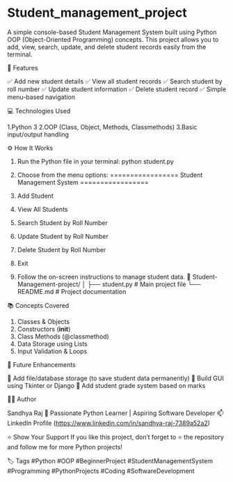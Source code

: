 # Student_management_project

A simple console-based Student Management System built using Python OOP (Object-Oriented Programming) concepts.
This project allows you to add, view, search, update, and delete student records easily from the terminal.

🧠 Features

✅ Add new student details
✅ View all student records
✅ Search student by roll number
✅ Update student information
✅ Delete student record
✅ Simple menu-based navigation

💻 Technologies Used

1.Python 3
2.OOP (Class, Object, Methods, Classmethods)
3.Basic input/output handling

⚙️ How It Works

1. Run the Python file in your terminal:
  python student.py

2. Choose from the menu options:
  ================= Student Management System =================
  1. Add Student
  2. View All Students
  3. Search Student by Roll Number
  4. Update Student by Roll Number
  5. Delete Student by Roll Number
  6. Exit

3. Follow the on-screen instructions to manage student data.
📁 Student-Management-project/
│
├── student.py   # Main project file
└── README.md    # Project documentation


📚 Concepts Covered
  1. Classes & Objects
  2. Constructors (__init__)
  3. Class Methods (@classmethod)
  4. Data Storage using Lists
  5. Input Validation & Loops

🚀 Future Enhancements

🔸 Add file/database storage (to save student data permanently)
🔸 Build GUI using Tkinter or Django
🔸 Add student grade system based on marks     
 
🧑‍💻 Author

  Sandhya Raj
💼 Passionate Python Learner | Aspiring Software Developer
📫 LinkedIn Profile (https://www.linkedin.com/in/sandhya-raj-7389a52a2)
 
 ⭐ Show Your Support
    If you like this project, don’t forget to ⭐ the repository and follow me for more Python projects!

🏷️ Tags
    #Python #OOP #BeginnerProject #StudentManagementSystem #Programming #PythonProjects #Coding #SoftwareDevelopment    



